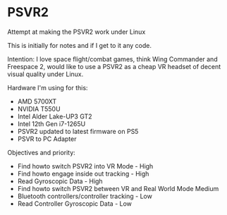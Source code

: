 # PSVR2
Attempt at making the PSVR2 work under Linux

This is initially for notes and if I get to it any code.

Intention:
I love space flight/combat games, think Wing Commander and Freespace 2, would like to use a PSVR2 as a cheap VR headset of decent visual quality under Linux.

Hardware I'm using for this:
- AMD 5700XT
- NVIDIA T550U
- Intel Alder Lake-UP3 GT2
- Intel 12th Gen i7-1265U
- PSVR2 updated to latest firmware on PS5
- PSVR to PC Adapter

Objectives and priority:
- Find howto switch PSVR2 into VR Mode - High
- Find howto engage inside out tracking - High
- Read Gyroscopic Data - High
- Find howto switch PSVR2 between VR and Real World Mode Medium
- Bluetooth controllers/controller tracking - Low
- Read Controller Gyroscopic Data - Low
